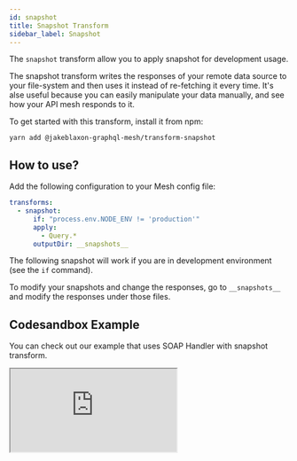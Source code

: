 ```yaml
---
id: snapshot
title: Snapshot Transform
sidebar_label: Snapshot
---
```


The `snapshot` transform allow you to apply snapshot for development usage.

The snapshot transform writes the responses of your remote data source to your file-system and then uses it instead of re-fetching it every time. It's alse useful because you can easily manipulate your data manually, and see how your API mesh responds to it.

To get started with this transform, install it from npm:

```
yarn add @jakeblaxon-graphql-mesh/transform-snapshot
```

## How to use?

Add the following configuration to your Mesh config file:

```yml
transforms:
  - snapshot:
      if: "process.env.NODE_ENV != 'production'"
      apply: 
        - Query.*
      outputDir: __snapshots__
```

The following snapshot will work if you are in development environment (see the `if` command).

To modify your snapshots and change the responses, go to `__snapshots__` and modify the responses under those files. 

## Codesandbox Example

You can check out our example that uses SOAP Handler with snapshot transform.

<iframe
     src="https://codesandbox.io/embed/github/Urigo/graphql-mesh/tree/master/examples/soap-country-info?fontsize=14&hidenavigation=1&theme=dark&module=%2F.meshrc.yml"
     style={{width:"100%", height:"500px", border:"0", borderRadius: "4px", overflow:"hidden"}}
     title="country-info-example"
     allow="geolocation; microphone; camera; midi; vr; accelerometer; gyroscope; payment; ambient-light-sensor; encrypted-media; usb"
     sandbox="allow-modals allow-forms allow-popups allow-scripts allow-same-origin" />

## Config API Reference

{@import ../generated-markdown/SnapshotTransformConfig.generated.md}
